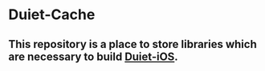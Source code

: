 # Duiet-Cache
## This repository is a place to store libraries which are necessary to build [Duiet-iOS](https://github.com/catelina777/Duiet-iOS).
